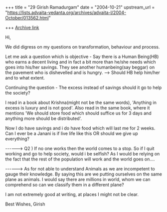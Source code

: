 +++
title = "29 Girish Ramadurgam"
date = "2004-10-21"
upstream_url = "https://lists.advaita-vedanta.org/archives/advaita-l/2004-October/013562.html"

+++
[Archive link](https://lists.advaita-vedanta.org/archives/advaita-l/2004-October/013562.html)

Hi,

We did digress on my questions on transformation, behaviour and process.

Let me ask a question which is objective -
Say there is a Human Being(HB) who earns a decent living and in fact a 
bit more than he/she needs which goes into his/her savings. They see 
another humanbeing(say beggar) on the pavement who  is dishevelled and 
is hungry.
--> Should HB help him/her and to what extent.

Continuing  the question - The excess instead of savings should it go to 
help the society?

I read in a book about Krishna(might not be the same words), 'Anything 
in excess is luxury and is not good'. Also read in the same book, where 
it mentions 'We should store food which should suffice us for 3 days and 
anything more should be distributed'.

Now I do have savings and i do have food which will last me for 2 weeks. 
Can I ever be a Janani is if live life like this OR should we give up 
everything?

------> Q2 ) If no one works then the world comes to a stop. So if I 
quit working and go to help society, would i be selfish? As I would be 
relying on the fact that the rest of the population will work and the 
world goes on....

------> As for not able to understand Animals as we are incompetent to 
gauge their knowledge. By saying this are we putting ourselves on the 
same plane as animals. I would say there are millions in world, whom we 
can comprehend so can we classify them in a different plane?

I am not extremely good at writing, at places I might not be clear.

Best Wishes,
Girish


